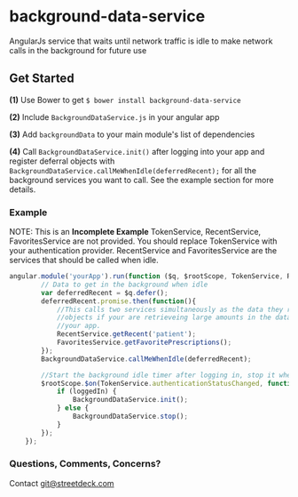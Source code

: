 # background-data-service
AngularJs service that waits until network traffic is idle to make network calls in the background for future use

## Get Started

**(1)** Use Bower to get 
`$ bower install background-data-service` 

**(2)** Include `BackgroundDataService.js` in your angular app

**(3)** Add `backgroundData` to your main module's list of dependencies 

**(4)** Call `BackgroundDataService.init()` after logging into your app and register deferral objects with 
`BackgroundDataService.callMeWhenIdle(deferredRecent);` for all the background services you want to call.  See the
example section for more details.



### Example

NOTE: This is an **Incomplete Example** TokenService, RecentService, FavoritesService are not provided.  You should replace TokenService with your 
authentication provider.  RecentService and FavoritesService are the services that should be called when idle.

```js
angular.module('yourApp').run(function ($q, $rootScope, TokenService, RecentService, FavoritesService) {
        // Data to get in the background when idle
        var deferredRecent = $q.defer();
        deferredRecent.promise.then(function(){
            //This calls two services simultaneously as the data they retrieve is small.  Register mulitple deferral
            //objects if your are retrieveing large amounts in the data in the background and don't want to over tax
            //your app.  
            RecentService.getRecent('patient');
            FavoritesService.getFavoritePrescriptions();
        });
        BackgroundDataService.callMeWhenIdle(deferredRecent);

        //Start the background idle timer after logging in, stop it when logging out
        $rootScope.$on(TokenService.authenticationStatusChanged, function (event, loggedIn) {
            if (loggedIn) {
                BackgroundDataService.init();
            } else {
                BackgroundDataService.stop();
            }
        });
    });
```

### Questions, Comments, Concerns?
Contact git@streetdeck.com
